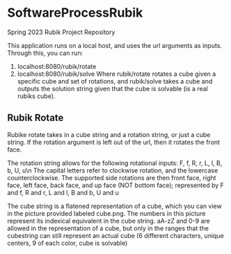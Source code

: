 # SoftwareProcessRubik
Spring 2023 Rubik Project Repository

This application runs on a local host, and uses the url arguments as inputs. Through this, you can run:
1. localhost:8080/rubik/rotate
2. localhost:8080/rubik/solve
Where rubik/rotate rotates a cube given a specific cube and set of rotations, and rubik/solve takes a cube and outputs the solution string given that the cube is solvable (is a real rubiks cube).

## Rubik Rotate
Rubike rotate takes in a cube string and a rotation string, or just a cube string. If the rotation argument is left out of the url, then it rotates the front face.

The rotation string allows for the following rotational inputs:
    F, f, R, r, L, l, B, b, U, u\n
The capital letters refer to clockwise rotation, and the lowercase counterclockwise. 
The supported side rotations are then front face, right face, left face, back face, and up face (NOT bottom face); represented by F and f, R and r, L and l, B and b, U and u

The cube string is a flatened representation of a cube, which you can view in the picture provided labeled cube.png.
The numbers in this picture represent its indexical equivalent in the cube string.
aA-zZ and 0-9 are allowed in the representation of a cube, but only in the ranges that the cubestring can still represent an actual cube (6 different characters, unique centers, 9 of each color, cube is solvable)



